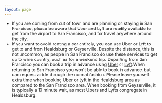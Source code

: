 ```yaml
---
layout: page
---
```


- If you are coming from out of town and are planning on staying in San Francisco, please be aware that Uber and Lyft are readily available to get from the airport to San Francisco, and for travel anywhere around the city. 
- If you want to avoid renting a car entirely, you can use Uber or Lyft to get to and from Healdsburg or Geyserville. Despite the distance, this is not uncommon, as people in San Francisco do use these services to get up to wine country, such as for a weekend trip. Departing from San Francisco you can book a trip in advance using [Uber](https://www.uber.com/info/scheduled-rides/) or [Lyft](https://help.lyft.com/hc/en-us/articles/213584118-Can-I-Schedule-a-Ride-in-Advance-).When returning to San Francisco you won't be able to book in advance, but can request a ride through the normal fashion. Please leave yourself extra time when booking Uber or Lyft in the Healdsburg area as compared to the San Francisco area. When booking from Geyserville, it is typically a 10 minute wait, as most Ubers and Lyfts congregate in Healdsburg. 
